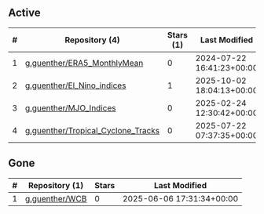 ## Active
| # | Repository (4) | Stars (1) | Last Modified |
| --- | --- | --- | --- |
| 1 | [g.guenther/ERA5_MonthlyMean](https://atris.fz-juelich.de/g.guenther/ERA5_MonthlyMean) | 0 | 2024-07-22 16:41:23+00:00 |
| 2 | [g.guenther/El_Nino_indices](https://atris.fz-juelich.de/g.guenther/El_Nino_indices) | 1 | 2025-10-02 18:04:13+00:00 |
| 3 | [g.guenther/MJO_Indices](https://atris.fz-juelich.de/g.guenther/MJO_Indices) | 0 | 2025-02-24 12:30:42+00:00 |
| 4 | [g.guenther/Tropical_Cyclone_Tracks](https://atris.fz-juelich.de/g.guenther/Tropical_Cyclone_Tracks) | 0 | 2025-07-22 07:37:35+00:00 |

## Gone
| # | Repository (1) | Stars | Last Modified |
| --- | --- | --- | --- |
| 1 | [g.guenther/WCB](https://atris.fz-juelich.de/g.guenther/WCB) | 0 | 2025-06-06 17:31:34+00:00 |
